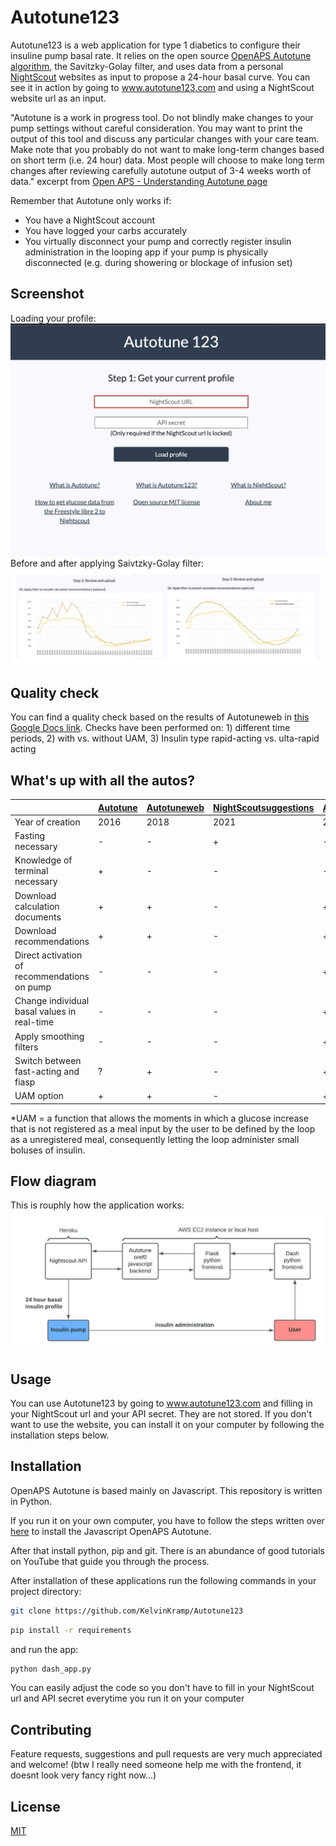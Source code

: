 # Autotune123

Autotune123 is a web application for type 1 diabetics to configure their insuline pump basal rate. It relies on the open source [OpenAPS Autotune algorithm](https://github.com/openaps/oref0), the 
Savitzky-Golay filter, and uses data from a personal [NightScout](https://nightscout.github.io/) websites as input to propose a 24-hour basal curve. 
You can see it in action by going to www.autotune123.com and using a NightScout website url as an input.

"Autotune is a work in progress tool. Do not blindly make changes to your pump settings without careful consideration. You may want to print the output of this tool and discuss any particular changes with your care team. Make note that you probably do not want to make long-term changes based on short term (i.e. 24 hour) data. Most people will choose to make long term changes after reviewing carefully autotune output of 3-4 weeks worth of data."
excerpt from [Open APS - Understanding Autotune page](https://openaps.readthedocs.io/en/latest/docs/Customize-Iterate/understanding-autotune.html)

Remember that Autotune only works if:
- You have a NightScout account
- You have logged your carbs accurately
- You virtually disconnect your pump and correctly register insulin administration in the looping app if your pump is physically disconnected (e.g. during showering or blockage of infusion set)

## Screenshot
Loading your profile:
![BAfilter](images/Screenshot1.png)
Before and after applying Saivtzky-Golay filter:
![BAfilter](images/BA.jpeg)

## Quality check
You can find a quality check based on the results of Autotuneweb in [this Google Docs link](https://docs.google.com/document/d/1vD75UNISKR1PRoFJYfQb95CWanS69iEYLepJXohpVvs/edit?usp=sharing).
Checks have been performed on: 1) different time periods, 2) with vs. without UAM, 3) Insulin type rapid-acting vs. ulta-rapid acting

## What's up with all the autos?
| | [Autotune](https://openaps.readthedocs.io/en/latest/docs/Customize-Iterate/autotune.html)     | [Autotuneweb](https://autotuneweb.azurewebsites.net/) |[NightScoutsuggestions](https://nightscoutsuggestions.com/) | [Autotune123](http://autotune123.com/)|
|---| --- | --- |--- | --- |
|Year of creation|2016|2018|2021|2022|
|Fasting necessary|-|-|+|-|
|Knowledge of terminal necessary|+|-|-|-|
|Download calculation documents|+|+|-|+|
|Download recommendations|+|+|-|+|
|Direct activation of recommendations on pump|-|-|-|+|
|Change individual basal values in real-time|-|-|-|+|
|Apply smoothing filters|-|-|-|+|
|Switch between fast-acting and fiasp|?|+|-|+|
|UAM option|+|+|-|+|
*UAM = a function that allows the moments in which a glucose increase that is not registered as a meal input by the user to be 
defined by the loop as a unregistered meal, consequently letting the loop administer small boluses of insulin. 

## Flow diagram
This is rouphly how the application works:
![Autotune123](images/autotune123.jpeg)

## Usage
You can use Autotune123 by going to www.autotune123.com and filling in your NightScout url and your API secret. They are not stored. 
If you don't want to use the website, you can install it on your computer by following the installation steps below.

## Installation
OpenAPS Autotune is based mainly on Javascript. This repository is written in Python. 

If you run it on your own computer, you have to follow the steps written over [here](https://openaps.readthedocs.io/en/latest/docs/Customize-Iterate/autotune.html) to install the Javascript OpenAPS Autotune.

After that install python, pip and git. There is an abundance of good tutorials on YouTube that guide you through the process. 

After installation of these applications run the following commands in your project directory:

```bash
git clone https://github.com/KelvinKramp/Autotune123
```

```bash
pip install -r requirements
```
and run the app:
```bash
python dash_app.py
```
You can easily adjust the code so you don't have to fill in your NightScout url and API secret everytime you run it on your computer  

## Contributing
Feature requests, suggestions and pull requests are very much appreciated and welcome!
(btw I really need someone help me with the frontend, it doesnt look very fancy right now...)


## License
[MIT](https://choosealicense.com/licenses/mit/)
